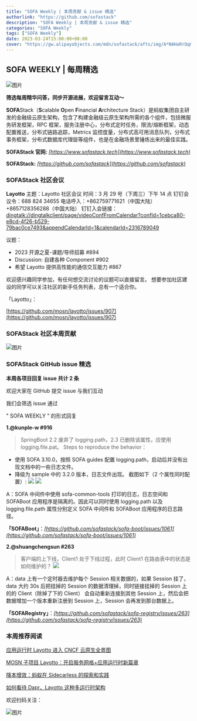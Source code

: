 ```yaml
---
title: "SOFA Weekly | 本周贡献 & issue 精选"
authorlink: "https://github.com/sofastack"
description: "SOFA Weekly | 本周贡献 & issue 精选"
categories: "SOFA Weekly"
tags: ["SOFA Weekly"]
date: 2023-03-24T15:00:00+08:00
cover: "https://gw.alipayobjects.com/mdn/sofastack/afts/img/A*NAHaRrQqGzAAAAAAAAAAAAAAARQnAQ"
---
```


## SOFA WEEKLY | 每周精选

![图片](https://p3-juejin.byteimg.com/tos-cn-i-k3u1fbpfcp/1e08fca65f7643c783d33f590bb41d5a~tplv-k3u1fbpfcp-zoom-1.image)

**筛选每周精华问答，同步开源进展，欢迎留言互动～**

**SOFA**Stack（**S**calable **O**pen **F**inancial **A**rchitecture Stack）是蚂蚁集团自主研发的金融级云原生架构，包含了构建金融级云原生架构所需的各个组件，包括微服务研发框架，RPC 框架，服务注册中心，分布式定时任务，限流/熔断框架，动态配置推送，分布式链路追踪，Metrics 监控度量，分布式高可用消息队列，分布式事务框架，分布式数据库代理层等组件，也是在金融场景里锤炼出来的最佳实践。

**SOFAStack 官网:** *[https://www.sofastack.tech](https://www.sofastack.tech)*

**SOFAStack:** *[https://github.com/sofastack](https://github.com/sofastack)*

### SOFAStack 社区会议

**Layotto**
主题：Layotto 社区会议
时间：3 月 29 号（下周三）下午 14 点
钉钉会议令：688 824 34655
电话呼入：+862759771621（中国大陆）+8657128356288（中国大陆）
钉钉入会链接：[dingtalk://dingtalkclient/page/videoConfFromCalendar?confId=1cebca80-e8cd-4f26-b529-79bac0ce7493&appendCalendarId=1&calendarId=2316789049](dingtalk://dingtalkclient/page/videoConfFromCalendar?confId=1cebca80-e8cd-4f26-b529-79bac0ce7493&appendCalendarId=1&calendarId=2316789049)

议题：
- 2023 开源之夏-课题/导师招募 #894
- Discussion: 自建各种 Component #902
- 希望 Layotto 提供高性能的通信交互能力 #867

欢迎感兴趣同学参加，有任何想交流讨论的议题可以直接留言。
想要参加社区建设的同学可以关注社区的新手任务列表，总有一个适合你。

「Layotto」： 

[https://github.com/mosn/layotto/issues/907](https://github.com/mosn/layotto/issues/907)

### SOFAStack 社区本周贡献

![图片](https://mdn.alipayobjects.com/huamei_soxoym/afts/img/A*IRkqSKufVB4AAAAAAAAAAAAADrGAAQ/original)

### SOFAStack GitHub issue 精选

**本周各项目回复 issue 共计 2 条**

欢迎大家在 GitHub 提交 issue 与我们互动

我们会筛选 issue 通过 

" SOFA WEEKLY " 的形式回复

**1.@kunple-w  #916**

> SpringBoot 2.2 废弃了 logging.path，2.3 已删除该属性，应使用 logging.file.pat。
Steps to reproduce the behavior：
- 使用 SOFA 3.10.0，按照 SOFA guides 配置 logging.path，启动后并没有出现文档中的一些日志文件。
- 降级为 sample 中的 3.2.0 版本，日志文件出现。
截图如下（2 个属性同时配置）:
![](https://mdn.alipayobjects.com/huamei_soxoym/afts/img/A*5dIhTbzK7KcAAAAAAAAAAAAADrGAAQ/original)
![](https://mdn.alipayobjects.com/huamei_soxoym/afts/img/A*5dIhTbzK7KcAAAAAAAAAAAAADrGAAQ/original)

A：SOFA 中间件中使用 sofa-common-tools 打印的日志，日志空间和 SOFABoot 应用程序是隔离的。因此可以同时使用 logging.path 以及 logging.file.path 属性分别定义 SOFA 中间件和 SOFABoot 应用程序的日志路径。

**「SOFABoot」**：*[https://github.com/sofastack/sofa-boot/issues/1061](https://github.com/sofastack/sofa-boot/issues/1061)*

**2.@shuangchengsun  #263** 

> 客户端的上下线，Client1 处于下线过程，此时 Client1 在路由表中的状态是如何维护的？
![](https://mdn.alipayobjects.com/huamei_soxoym/afts/img/A*dsAsSK7YdF8AAAAAAAAAAAAADrGAAQ/original)

A：data 上有一个定时器去维护每个 Session 相关数据的，如果 Session 挂了，data 大约 30s 后把挂掉的 Session 的数据清理掉，同时链接挂掉的 Session 上的的 Client（除掉了下的 Client） 会自动重新连接到其他 Session 上，然后会把数据增加一个版本重新注册到 Session 上，Session 会再发到那台数据上。

**「SOFARegistry」**：*[https://github.com/sofastack/sofa-registry/issues/263](https://github.com/sofastack/sofa-registry/issues/263)*

### 本周推荐阅读

[应用运行时 Layotto 进入 CNCF 云原生全景图](https://mp.weixin.qq.com/s?__biz=MzUzMzU5Mjc1Nw==&mid=2247501562&idx=1&sn=67f6fdf0d630ffefc1635b82651a1b2f&chksm=faa32920cdd4a03604cff93e9de80df78094a4211dee0d34409ec8a6edbf3d043615e9e7431d&scene=21)

[MOSN 子项目 Layotto：开启服务网格+应用运行时新篇章](https://mp.weixin.qq.com/s?__biz=MzUzMzU5Mjc1Nw==&mid=2247488835&idx=1&sn=d645b9abc866048e679b56bfe3b72482&chksm=faa0fa99cdd7738ff1749ae75b1670f953c92b70dcf0358337977438fd74b632b21a7b17ece3&scene=21)

[降本增效：蚂蚁在 Sidecarless 的探索和实践](https://mp.weixin.qq.com/s?__biz=MzUzMzU5Mjc1Nw==&mid=2247517989&idx=1&sn=1b49b68c9281d0c2514fa4caa38284fb&chksm=faa368ffcdd4e1e9fa5361d6ea376bbc426272c7a32250cc67ae27dcd84a6113b4a016a1518d&scene=21)

[如何看待 Dapr、Layotto 这种多运行时架构](https://mp.weixin.qq.com/s?__biz=MzUzMzU5Mjc1Nw==&mid=2247510516&idx=1&sn=eff21915cd0ac1a8c8e3f126b549a605&chksm=faa3462ecdd4cf38ab6ab0c7201902fb53d54cea4865f9b7d7cdcdc7eaa00cf354d8b05e5393&scene=21)

欢迎扫码关注：

![图片](https://p3-juejin.byteimg.com/tos-cn-i-k3u1fbpfcp/e19d0a6d7f734ad6a585cde82ae4f3bf~tplv-k3u1fbpfcp-zoom-1.image)
